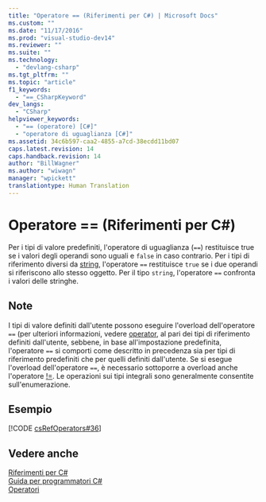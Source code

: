 ```yaml
---
title: "Operatore == (Riferimenti per C#) | Microsoft Docs"
ms.custom: ""
ms.date: "11/17/2016"
ms.prod: "visual-studio-dev14"
ms.reviewer: ""
ms.suite: ""
ms.technology: 
  - "devlang-csharp"
ms.tgt_pltfrm: ""
ms.topic: "article"
f1_keywords: 
  - "==_CSharpKeyword"
dev_langs: 
  - "CSharp"
helpviewer_keywords: 
  - "== (operatore) [C#]"
  - "operatore di uguaglianza [C#]"
ms.assetid: 34c6b597-caa2-4855-a7cd-38ecdd11bd07
caps.latest.revision: 14
caps.handback.revision: 14
author: "BillWagner"
ms.author: "wiwagn"
manager: "wpickett"
translationtype: Human Translation
---
```

# Operatore == (Riferimenti per C#)
Per i tipi di valore predefiniti, l'operatore di uguaglianza \(`==`\) restituisce true se i valori degli operandi sono uguali e `false` in caso contrario.  Per i tipi di riferimento diversi da [string](../../../csharp/language-reference/keywords/string.md), l'operatore `==` restituisce `true` se i due operandi si riferiscono allo stesso oggetto.  Per il tipo `string`, l'operatore `==` confronta i valori delle stringhe.  
  
## Note  
 I tipi di valore definiti dall'utente possono eseguire l'overload dell'operatore `==` \(per ulteriori informazioni, vedere [operator](../../../csharp/language-reference/keywords/operator.md),  al pari dei tipi di riferimento definiti dall'utente, sebbene, in base all'impostazione predefinita, l'operatore `==` si comporti come descritto in precedenza sia per tipi di riferimento predefiniti che per quelli definiti dall'utente.  Se si esegue l'overload dell'operatore `==`, è necessario sottoporre a overload anche l'operatore [\!\=](../../../csharp/language-reference/operators/not-equal-operator.md).  Le operazioni sui tipi integrali sono generalmente consentite sull'enumerazione.  
  
## Esempio  
 [!CODE [csRefOperators#36](../CodeSnippet/VS_Snippets_VBCSharp/csrefOperators#36)]  
  
## Vedere anche  
 [Riferimenti per C\#](../../../csharp/language-reference/index.md)   
 [Guida per programmatori C\#](../../../csharp/programming-guide/index.md)   
 [Operatori](../../../csharp/language-reference/operators/index.md)